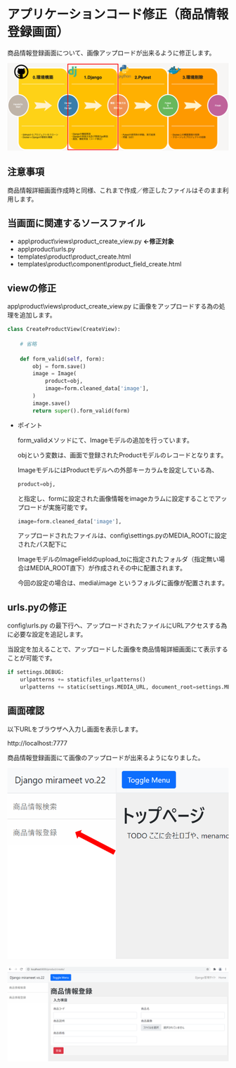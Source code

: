 # アプリケーションコード修正（商品情報登録画面）
商品情報登録画面について、画像アップロードが出来るように修正します。

![](./img/27.png)


## 注意事項
商品情報詳細画面作成時と同様、これまで作成／修正したファイルはそのまま利用します。


## 当画面に関連するソースファイル

- app\product\views\product_create_view.py **←修正対象**
- app\product\urls.py
- templates\product\product_create.html
- templates\product\component\product_field_create.html


## viewの修正
app\product\views\product_create_view.py に画像をアップロードする為の処理を追加します。

```python
class CreateProductView(CreateView):

    # 省略

    def form_valid(self, form):
        obj = form.save()
        image = Image(
            product=obj,
            image=form.cleaned_data['image'],
        )
        image.save()
        return super().form_valid(form)
```

- ポイント
  
  form_validメソッドにて、Imageモデルの追加を行っています。

  objという変数は、画面で登録されたProductモデルのレコードとなります。

  ImageモデルにはProductモデルへの外部キーカラムを設定している為、

  ```python
  product=obj,
  ```
  と指定し、formに設定された画像情報をimageカラムに設定することでアップロードが実施可能です。

  ```python
  image=form.cleaned_data['image'],
  ```
  アップロードされたファイルは、config\settings.pyのMEDIA_ROOTに設定されたパス配下に
  
  ImageモデルのImageFieldのupload_toに指定されたフォルダ（指定無い場合はMEDIA_ROOT直下）が作成されその中に配置されます。

  今回の設定の場合は、media\image というフォルダに画像が配置されます。


## urls.pyの修正

config\urls.py の最下行へ、アップロードされたファイルにURLアクセスする為に必要な設定を追記します。

当設定を加えることで、アップロードした画像を商品情報詳細画面にて表示することが可能です。


```python
if settings.DEBUG:
    urlpatterns += staticfiles_urlpatterns()
    urlpatterns += static(settings.MEDIA_URL, document_root=settings.MEDIA_ROOT)
```

## 画面確認
以下URLをブラウザへ入力し画面を表示します。

http://localhost:7777

商品情報登録画面にて画像のアップロードが出来るようになりました。

![](./img/8.png)

![](./img/9.png)
